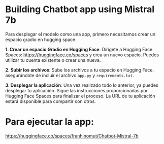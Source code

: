 # Building Chatbot app using Mistral 7b

Para desplegar el modelo como una app, primero necesitamos crear un espacio gradio en hugging space.

**1. Crear un espacio Gradio en Hugging Face**: Dirígete a Hugging Face Spaces: https://huggingface.co/spaces y crea un nuevo espacio. Puedes utilizar tu cuenta existente o crear una nueva.

**2. Subir los archivos**: Sube los archivos a tu espacio en Hugging Face, asegurándote de incluir el archivo `app.py` y `requirements.txt`.

**3. Desplegar la aplicación**: Una vez realizado todo lo anterior, ya puedes desplegar tu aplicación. Sigue las instrucciones proporcionadas por Hugging Face Spaces para finalizar el proceso. La URL de tu aplicación estará disponible para compartir con otros.



# Para ejecutar la app:

https://huggingface.co/spaces/franhinomut/Chatbot-Mistral-7b